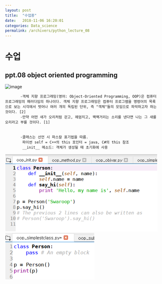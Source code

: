 ```yaml
---
layout: post
title:  "수업중"
date:   2018-11-06 16:20:01
categories: Data_science
permalink: /archivers/python_lecture_08
---
```


# 수업

## ppt.08  object oriented programming

![image](https://blogfiles.pstatic.net/MjAxODExMTNfMjc5/MDAxNTQyMDkxODIzMzY3.6QjNinqIyIrrO8PmZ0ryx0fsDC_iks7LJmrR6_M8Aaog.oN1qRHXHeQHh0Bds8bXTQx-80l9A4okeO11KXeVqPf4g.JPEG.jnh04188/%EB%8B%A4%EC%9A%B4%EB%A1%9C%EB%93%9C.jpg)
 
           -객체 지향 프로그래밍(영어: Object-Oriented Programming, OOP)은 컴퓨터 프로그래밍의 패러다임의 하나이다. 객체 지향 프로그래밍은 컴퓨터 프로그램을 명령어의 목록으로 보는 시각에서 벗어나 여러 개의 독립된 단위, 즉 "객체"들의 모임으로 파악하고자 하는 것이다. [2]
           -만약 어떤 새가 오리처럼 걷고, 헤엄치고, 꽥꽥거리는 소리를 낸다면 나는 그 새를 오리라고 부를 것이다. [1]
 
  
           -클래스는 선언 시 파스칼 표기법을 따름.
            파이썬 self = C++의 this 포인터 = java, C#의 this 참조
            __init__ 메소드: 객체가 생성될 때 초기화에 사용 
            
![image](https://github.com/jnh04188/jnh04188.github.io/blob/master/_posts/03030.png?raw=true)
![image](https://github.com/jnh04188/jnh04188.github.io/blob/master/_posts/1111.png?raw=true)

                


